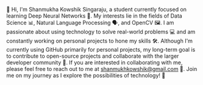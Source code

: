 👋 Hi, I'm Shanmukha Kowshik Singaraju, a student currently focused on learning Deep Neural Networks 🧠. My interests lie in the fields of Data Science 📊, Natural Language Processing 🗣️, and OpenCV 🖼️. I am passionate about using technology to solve real-world problems 💻 and am constantly working on personal projects to hone my skills 🛠️. Although I'm currently using GitHub primarily for personal projects, my long-term goal is to contribute to open-source projects and collaborate with the larger developer community 🤝. If you are interested in collaborating with me, please feel free to reach out to me at shanmukhkowshik@gmail.com 📧. Join me on my journey as I explore the possibilities of technology! 🚀


<!---
S-Shanmukh1729/S-Shanmukh1729 is a ✨ special ✨ repository because its `README.md` (this file) appears on your GitHub profile.
You can click the Preview link to take a look at your changes.
--->

